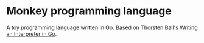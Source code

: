 # Monkey programming language

A toy programming language written in Go. Based on Thorsten Ball's [Writing an Interpreter in Go](git@github.com:sohara/monkey-lang.git).
